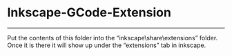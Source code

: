 # Inkscape-GCode-Extension
--------------------------

Put the contents of this folder into the “inkscape\share\extensions” folder.  Once it is there it will show up under the “extensions” tab in inkscape.

